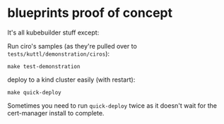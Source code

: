 # blueprints proof of concept

It's all kubebuilder stuff except:


Run ciro's samples (as they're pulled over to `tests/kuttl/demonstration/ciros`):
```shell
make test-demonstration
```

deploy to a kind cluster easily (with restart):

```shell
make quick-deploy
```

Sometimes you need to run `quick-deploy` twice as it doesn't wait for the cert-manager install to complete.